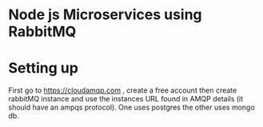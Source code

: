 # Node js Microservices using RabbitMQ

# Setting up

First go to https://cloudamqp.com , create a free account then create rabbitMQ instance and use the instances URL found in AMQP details (it should have an ampqs protocol). One uses postgres the other uses mongo db.
